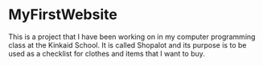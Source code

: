 # MyFirstWebsite
This is a project that I have been working on in my computer programming class at the Kinkaid School. It is called Shopalot and its purpose is to be used as a checklist for clothes and items that I want to buy.
